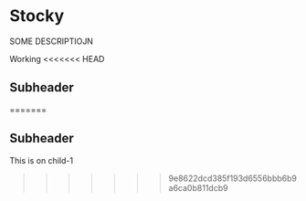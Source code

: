 # Stocky

SOME DESCRIPTIOJN

Working
<<<<<<< HEAD

## Subheader
=======
## Subheader

This is on child-1
>>>>>>> 9e8622dcd385f193d6556bbb6b9a6ca0b811dcb9

